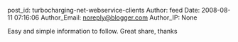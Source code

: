 post_id: turbocharging-net-webservice-clients
Author: feed
Date: 2008-08-11 07:16:06
Author_Email: noreply@blogger.com
Author_IP: None

Easy and simple information to follow. Great share, thanks
